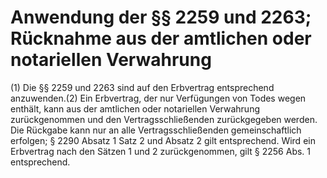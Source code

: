 # Anwendung der §§ 2259 und 2263; Rücknahme aus der amtlichen oder notariellen Verwahrung

(1) Die §§ 2259 und 2263 sind auf den Erbvertrag entsprechend anzuwenden.(2) Ein Erbvertrag, der nur Verfügungen von Todes wegen enthält, kann aus der amtlichen oder notariellen Verwahrung zurückgenommen und den Vertragsschließenden zurückgegeben werden. Die Rückgabe kann nur an alle Vertragsschließenden gemeinschaftlich erfolgen; § 2290 Absatz 1 Satz 2 und Absatz 2 gilt entsprechend. Wird ein Erbvertrag nach den Sätzen 1 und 2 zurückgenommen, gilt § 2256 Abs. 1 entsprechend. 

